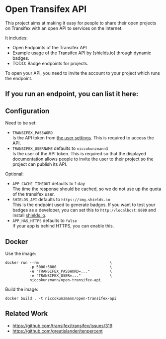 # Open Transifex API

This project aims at making it easy for people to share their open
projects on Transifex with an open API to services on the Internet.

It includes:

- Open Endpoints of the Transifex API
- Example usage of the Transifex API by [shields.io] through dynamic badges.
- TODO: Badge endpoints for projects.

To open your API, you need to invite the account to your project which runs
the endpoint.

If you run an endpoint, you can list it here:
- 

## Configuration

Need to be set:

- `TRANSIFEX_PASSWORD`  
  Is the API token from [the user settings](https://www.transifex.com/user/settings/api/).
  This is required to access the API.
- `TRANSIFEX_USERNAME` defaults to `niccokunzmann3`  
  Is the user of the API token. This is required so
  that the displayed documentation allows people to invite the user
  to their project so the project can publish its API.

Optional:

- `APP_CACHE_TIMEOUT` defaults to 1 day  
  The time the response should be cached, so we do not use up the
  quota of the transifex user.
- `SHIELDS_API` defaults to `https://img.shields.io`  
  This is the endpoint used to generate badges.
  If you want to test your badges as a developer,
  you can set this to `http://localhost:8080` and install
  [shields.io](https://github.com/badges/shields/#development).
- `APP_HAS_HTTPS` defaults to `false`  
  If your app is behind HTTPS, you can enable this.


## Docker

Use the image:

```
docker run --rm                                \
           -p 5000:5000                        \
           -e "TRANSIFEX_PASSWORD=..."         \
           -e "TRANSIFEX_USER=..."             \
           niccokunzmann/open-transifex-api
```

Build the image:

```
docker build . -t niccokunzmann/open-transifex-api
```


## Related Work

- https://github.com/transifex/transifex/issues/319
- https://github.com/greatislander/tenpercent

